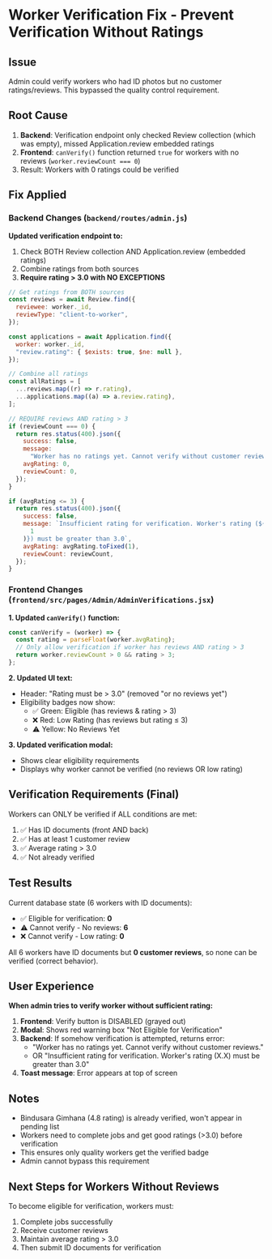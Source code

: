 # Worker Verification Fix - Prevent Verification Without Ratings

## Issue

Admin could verify workers who had ID photos but no customer ratings/reviews. This bypassed the quality control requirement.

## Root Cause

1. **Backend**: Verification endpoint only checked Review collection (which was empty), missed Application.review embedded ratings
2. **Frontend**: `canVerify()` function returned `true` for workers with no reviews (`worker.reviewCount === 0`)
3. Result: Workers with 0 ratings could be verified

## Fix Applied

### Backend Changes (`backend/routes/admin.js`)

**Updated verification endpoint to:**

1. Check BOTH Review collection AND Application.review (embedded ratings)
2. Combine ratings from both sources
3. **Require rating > 3.0 with NO EXCEPTIONS**

```javascript
// Get ratings from BOTH sources
const reviews = await Review.find({
  reviewee: worker._id,
  reviewType: "client-to-worker",
});

const applications = await Application.find({
  worker: worker._id,
  "review.rating": { $exists: true, $ne: null },
});

// Combine all ratings
const allRatings = [
  ...reviews.map((r) => r.rating),
  ...applications.map((a) => a.review.rating),
];

// REQUIRE reviews AND rating > 3
if (reviewCount === 0) {
  return res.status(400).json({
    success: false,
    message:
      "Worker has no ratings yet. Cannot verify without customer reviews.",
    avgRating: 0,
    reviewCount: 0,
  });
}

if (avgRating <= 3) {
  return res.status(400).json({
    success: false,
    message: `Insufficient rating for verification. Worker's rating (${avgRating.toFixed(
      1
    )}) must be greater than 3.0`,
    avgRating: avgRating.toFixed(1),
    reviewCount: reviewCount,
  });
}
```

### Frontend Changes (`frontend/src/pages/Admin/AdminVerifications.jsx`)

**1. Updated `canVerify()` function:**

```javascript
const canVerify = (worker) => {
  const rating = parseFloat(worker.avgRating);
  // Only allow verification if worker has reviews AND rating > 3
  return worker.reviewCount > 0 && rating > 3;
};
```

**2. Updated UI text:**

- Header: "Rating must be > 3.0" (removed "or no reviews yet")
- Eligibility badges now show:
  - ✅ Green: Eligible (has reviews & rating > 3)
  - ❌ Red: Low Rating (has reviews but rating ≤ 3)
  - ⚠️ Yellow: No Reviews Yet

**3. Updated verification modal:**

- Shows clear eligibility requirements
- Displays why worker cannot be verified (no reviews OR low rating)

## Verification Requirements (Final)

Workers can ONLY be verified if ALL conditions are met:

1. ✅ Has ID documents (front AND back)
2. ✅ Has at least 1 customer review
3. ✅ Average rating > 3.0
4. ✅ Not already verified

## Test Results

Current database state (6 workers with ID documents):

- ✅ Eligible for verification: **0**
- ⚠️ Cannot verify - No reviews: **6**
- ❌ Cannot verify - Low rating: **0**

All 6 workers have ID documents but **0 customer reviews**, so none can be verified (correct behavior).

## User Experience

**When admin tries to verify worker without sufficient rating:**

1. **Frontend**: Verify button is DISABLED (grayed out)
2. **Modal**: Shows red warning box "Not Eligible for Verification"
3. **Backend**: If somehow verification is attempted, returns error:
   - "Worker has no ratings yet. Cannot verify without customer reviews."
   - OR "Insufficient rating for verification. Worker's rating (X.X) must be greater than 3.0"
4. **Toast message**: Error appears at top of screen

## Notes

- Bindusara Gimhana (4.8 rating) is already verified, won't appear in pending list
- Workers need to complete jobs and get good ratings (>3.0) before verification
- This ensures only quality workers get the verified badge
- Admin cannot bypass this requirement

## Next Steps for Workers Without Reviews

To become eligible for verification, workers must:

1. Complete jobs successfully
2. Receive customer reviews
3. Maintain average rating > 3.0
4. Then submit ID documents for verification
